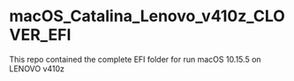# macOS_Catalina_Lenovo_v410z_CLOVER_EFI
This repo contained the complete EFI folder for run macOS 10.15.5 on LENOVO v410z
